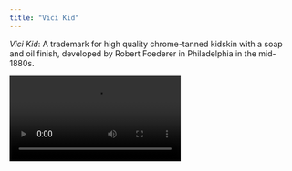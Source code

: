 ```yaml
---
title: "Vici Kid"
---
```

*Vici Kid*: A trademark for high quality chrome-tanned kidskin with a soap and oil finish, developed by Robert Foederer in Philadelphia in the mid-1880s.

<video autostart="false" controls>
    <source src=/files/vicikid.mp4></source>
    Your browser does not support the video tag.
</video>